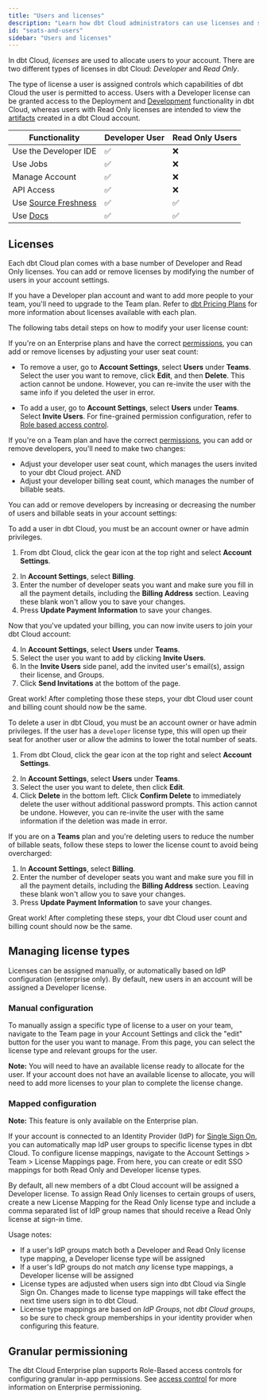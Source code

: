```yaml
---
title: "Users and licenses"
description: "Learn how dbt Cloud administrators can use licenses and seats to control access in a dbt Cloud account."
id: "seats-and-users"
sidebar: "Users and licenses"
---
```


In dbt Cloud, _licenses_ are used to allocate users to your account. There are two
different types of licenses in dbt Cloud: _Developer_ and _Read Only_.

The type of license a user is assigned controls which capabilities of dbt
Cloud the user is permitted to access. Users with a Developer license can be
granted access to the Deployment and [Development](/docs/cloud/dbt-cloud-ide/develop-in-the-cloud) functionality
in dbt Cloud, whereas users with Read Only licenses are intended to view the
[artifacts](/docs/deploy/artifacts) created in a dbt Cloud account.

| Functionality | Developer User | Read Only Users |
| ------------- | -------------- | --------------- |
| Use the Developer IDE | ✅ | ❌ |
| Use Jobs | ✅ | ❌ |
| Manage Account | ✅ | ❌ |
| API Access | ✅ | ❌ |
| Use [Source Freshness](/docs/deploy/source-freshness) | ✅ | ✅ |
| Use [Docs](/docs/collaborate/build-and-view-your-docs) | ✅ | ✅ |

## Licenses

Each dbt Cloud plan comes with a base number of Developer and Read Only licenses. You can add or remove licenses by modifying the number of users in your account settings. 

If you have a Developer plan account and want to add more people to your team, you'll need to upgrade to the Team plan. Refer to [dbt Pricing Plans](https://www.getdbt.com/pricing/) for more information about licenses available with each plan.

The following tabs detail steps on how to modify your user license count:

<Tabs>

<TabItem value="enterprise" label="Enterprise plans">

If you're on an Enterprise plans and have the correct [permissions](/docs/cloud/manage-access/enterprise-permissions), you can add or remove licenses by adjusting your user seat count: 

- To remove a user, go to **Account Settings**, select **Users** under **Teams**. Select the user you want to remove, click **Edit**, and then **Delete**. This action cannot be undone. However, you can re-invite the user with the same info if you deleted the user in error.<br />

- To add a user, go to **Account Settings**, select **Users** under **Teams**. Select **Invite Users**. For fine-grained permission configuration, refer to [Role based access control](/docs/cloud/manage-access/enterprise-permissions).

<Lightbox src="/img/docs/dbt-cloud/faq-account-settings-enterprise.jpg" width="85%" title="Navigate to Account Settings --> Users to add or remove users" />

</TabItem>

<TabItem value="team" label="Team plans">

If you're on a Team plan and have the correct [permissions](/docs/cloud/manage-access/self-service-permissions), you can add or remove developers, you'll need to make two changes:

- Adjust your developer user seat count, which manages the users invited to your dbt Cloud project. AND
- Adjust your developer billing seat count, which manages the number of billable seats. 


You can add or remove developers by increasing or decreasing the number of users and billable seats in your account settings:

<Tabs>
<TabItem value="addusers" label="Adding users">

To add a user in dbt Cloud, you must be an account owner or have admin privileges. 

1. From dbt Cloud, click the gear icon at the top right and select **Account Settings**.

<Lightbox src="/img/docs/dbt-cloud/Navigate To Account Settings.png" width="85%" title="Navigate to Account Settings" />

2. In **Account Settings**, select **Billing**. 
3. Enter the number of developer seats you want and make sure you fill in all the payment details, including the **Billing Address** section. Leaving these blank won't allow you to save your changes.
4. Press **Update Payment Information** to save your changes. 
        

<Lightbox src="/img/docs/dbt-cloud/faq-account-settings-billing.jpg" width="85%" title="Navigate to Account Settings -> Billing to modify billing seat count" />


Now that you've updated your billing, you can now invite users to join your dbt Cloud account:

4. In **Account Settings**, select **Users** under **Teams**.
5. Select the user you want to add by clicking **Invite Users**.
6. In the **Invite Users** side panel, add the invited user's email(s), assign their license, and Groups. 
7. Click **Send Invitations** at the bottom of the page. 

<Lightbox src="/img/docs/dbt-cloud/faq-account-settings-users.jpg" width="85%" title="Navigate to Account Settings -> Users to modify dbt Cloud users" />

Great work! After completing those these steps, your dbt Cloud user count and billing count should now be the same.
</TabItem>

<TabItem value="deleteusers" label="Deleting users">

To delete a user in dbt Cloud, you must be an account owner or have admin privileges. If the user has a `developer` license type, this will open up their seat for another user or allow the admins to lower the total number of seats. 

1. From dbt Cloud, click the gear icon at the top right and select **Account Settings**.

<Lightbox src="/img/docs/dbt-cloud/Navigate To Account Settings.png" width="85%" title="Navigate to Account Settings" />

2. In **Account Settings**, select **Users** under **Teams**.
3. Select the user you want to delete, then click **Edit**. 
4. Click **Delete** in the bottom left. Click **Confirm Delete** to immediately delete the user without additional password prompts. This action cannot be undone. However, you can re-invite the user with the same information if the deletion was made in error. 

<Lightbox src="/img/docs/dbt-cloud/delete_user_20221023.gif" width="85%" title="Deleting a user" />


If you are on a **Teams** plan and you're deleting users to reduce the number of billable seats, follow these steps to lower the license count to avoid being overcharged:

1. In **Account Settings**, select **Billing**. 
2. Enter the number of developer seats you want and make sure you fill in all the payment details, including the **Billing Address** section. Leaving these blank won't allow you to save your changes.
3. Press **Update Payment Information** to save your changes. 
        
<Lightbox src="/img/docs/dbt-cloud/change-developer-seats.png" width="85%" title="Developer seats" />

Great work! After completing these steps, your dbt Cloud user count and billing count should now be the same.

</TabItem>
</Tabs>

</TabItem>
</Tabs>

## Managing license types

Licenses can be assigned manually, or automatically based on IdP configuration
(enterprise only). By default, new users in an account will be assigned a
Developer license.

### Manual configuration

To manually assign a specific type of license to a user on your team, navigate
to the Team page in your Account Settings and click the "edit" button for the user
you want to manage. From this page, you can select the license type and relevant
groups for the user.

**Note:** You will need to have an available license ready
to allocate for the user. If your account does not have an available license to
allocate, you will need to add more licenses to your plan to complete the license
change.

<Lightbox src="/img/docs/dbt-cloud/access-control/license-manual.png"
          title="Manually assigning licenses"/>

### Mapped configuration

**Note:** This feature is only available on the Enterprise plan.

If your account is connected to an Identity Provider (IdP) for [Single Sign
On](/docs/cloud/manage-access/sso-overview), you can automatically map IdP user
groups to specific license types in dbt Cloud. To configure license mappings,
navigate to the Account Settings &gt; Team &gt; License Mappings page. From
here, you can create or edit SSO mappings for both Read Only and Developer
license types.

By default, all new members of a dbt Cloud account will be assigned a Developer
license. To assign Read Only licenses to certain groups of users, create a new
License Mapping for the Read Only license type and include a comma separated
list of IdP group names that should receive a Read Only license at sign-in time.

<Lightbox src="/img/docs/dbt-cloud/access-control/license-mapping.png"
          title="Configuring IdP group license mapping"/>

Usage notes:
- If a user's IdP groups match both a Developer and Read Only license type
  mapping, a Developer license type will be assigned
- If a user's IdP groups do not match _any_ license type mappings, a Developer
  license will be assigned
- License types are adjusted when users sign into dbt Cloud via Single Sign On.
  Changes made to license type mappings will take effect the next time users
  sign in to dbt Cloud.
- License type mappings are based on _IdP Groups_, not _dbt Cloud groups_, so be
  sure to check group memberships in your identity provider when configuring
  this feature.


## Granular permissioning

The dbt Cloud Enterprise plan supports Role-Based access controls for
configuring granular in-app permissions. See [access control](/docs/cloud/manage-access/about-user-access)
for more information on Enterprise permissioning.
